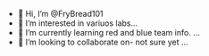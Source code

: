 - 👋 Hi, I’m @FryBread101
- 👀 I’m interested in variuos labs...
- 🌱 I’m currently learning red and blue team info. ...
- 💞️ I’m looking to collaborate on- not sure yet ...

<!---
FryBread101/FryBread101 is a ✨ special ✨ repository because its `README.md` (this file) appears on your GitHub profile.
You can click the Preview link to take a look at your changes.
--->
